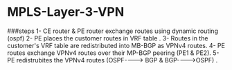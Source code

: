 # MPLS-Layer-3-VPN
###steps
1- CE router & PE router exchange routes using dynamic routing (ospf)
2- PE places the customer routes in VRF table .
3- Routes in the customer's VRF table are redistributed into MB-BGP as VPNv4 routes. 
4- PE routes exchange VPNv4 routes over their MP-BGP peering (PE1 & PE2).
5- PE redistrubites the VPNv4 routes (OSPF----> BGP & BGP---->OSPF) .
